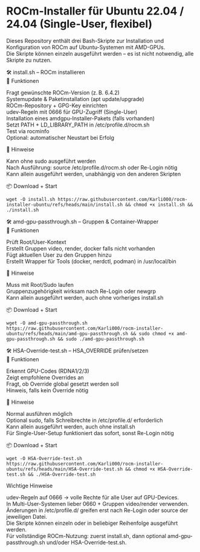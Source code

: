 # ROCm-Installer für Ubuntu 22.04 / 24.04 (Single-User, flexibel)

Dieses Repository enthält drei Bash-Skripte zur Installation und Konfiguration von ROCm auf Ubuntu-Systemen mit AMD-GPUs.  
Die Skripte können einzeln ausgeführt werden – es ist nicht notwendig, alle Skripte zu nutzen.

🛠️ install.sh – ROCm installieren  
🚀 Funktionen

Fragt gewünschte ROCm-Version (z. B. 6.4.2)  
Systemupdate & Paketinstallation (apt update/upgrade)  
ROCm-Repository + GPG-Key einrichten  
udev-Regeln mit 0666 für GPU-Zugriff (Single-User)  
Installation eines amdgpu-Installer-Pakets (falls vorhanden)  
Setzt PATH + LD_LIBRARY_PATH in /etc/profile.d/rocm.sh  
Test via rocminfo  
Optional: automatischer Neustart bei Erfolg

🧩 Hinweise

Kann ohne sudo ausgeführt werden  
Nach Ausführung: source /etc/profile.d/rocm.sh oder Re-Login nötig  
Kann allein ausgeführt werden, unabhängig von den anderen Skripten

📦 Download + Start  
```
wget -O install.sh https://raw.githubusercontent.com/Karli000/rocm-installer-ubuntu/refs/heads/main/install.sh && chmod +x install.sh && ./install.sh
```

🛠️ amd-gpu-passthrough.sh – Gruppen & Container-Wrapper  
🚀 Funktionen

Prüft Root/User-Kontext  
Erstellt Gruppen video, render, docker falls nicht vorhanden  
Fügt aktuellen User zu den Gruppen hinzu  
Erstellt Wrapper für Tools (docker, nerdctl, podman) in /usr/local/bin

🧩 Hinweise

Muss mit Root/Sudo laufen  
Gruppenzugehörigkeit wirksam nach Re-Login oder newgrp  
Kann allein ausgeführt werden, auch ohne vorheriges install.sh

📦 Download + Start  
```
wget -O amd-gpu-passthrough.sh https://raw.githubusercontent.com/Karli000/rocm-installer-ubuntu/refs/heads/main/amd-gpu-passthrough.sh && sudo chmod +x amd-gpu-passthrough.sh && sudo ./amd-gpu-passthrough.sh
```

🛠️ HSA-Override-test.sh – HSA_OVERRIDE prüfen/setzen  
🚀 Funktionen

Erkennt GPU-Codes (RDNA1/2/3)  
Zeigt empfohlene Overrides an  
Fragt, ob Override global gesetzt werden soll  
Hinweis, falls kein Override nötig

🧩 Hinweise

Normal ausführen möglich  
Optional sudo, falls Schreibrechte in /etc/profile.d/ erforderlich  
Kann allein ausgeführt werden, auch ohne install.sh  
Für Single-User-Setup funktioniert das sofort, sonst Re-Login nötig

📦 Download + Start  
```
wget -O HSA-Override-test.sh https://raw.githubusercontent.com/Karli000/rocm-installer-ubuntu/refs/heads/main/HSA-Override-test.sh && chmod +x HSA-Override-test.sh && ./HSA-Override-test.sh
```

Wichtige Hinweise

udev-Regeln auf 0666 → volle Rechte für alle User auf GPU-Devices.  
In Multi-User-Systemen lieber 0660 + Gruppen video/render verwenden.  
Änderungen in /etc/profile.d/ greifen erst nach Re-Login oder source der jeweiligen Datei.  
Die Skripte können einzeln oder in beliebiger Reihenfolge ausgeführt werden.  
Für vollständige ROCm-Nutzung: zuerst install.sh, dann optional amd-gpu-passthrough.sh und/oder HSA-Override-test.sh.
